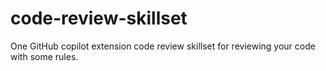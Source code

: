 # code-review-skillset
One GitHub copilot extension code review skillset for reviewing your code with some rules.
